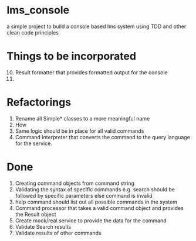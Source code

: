 lms_console
===========

a simple project to build a console based lms system using TDD and other clean code principles


Things to be incorporated
=========================
10) Result formatter that provides formatted output for the console
11)

Refactorings
============
1) Rename all Simple* classes to a more meaningful name
2) How
3) Same logic should be in place for all valid commands
9) Command Interpreter that converts the command to the query language for the service.

Done
==========
1) Creating command objects from command string
2) Validating the syntax of specific commands e.g. search should be followed by specific parameters else command
   is invalid
4) help command should list out all possible commands in the system
5) Command processor that takes a valid command object and provides the Result object
8) Create mock/real service to provide the data for the command
6) Validate Search results
7) Validate results of other commands

